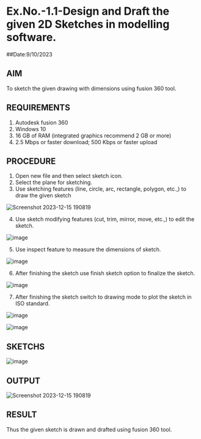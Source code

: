 # Ex.No.-1.1-Design and Draft the given 2D Sketches in modelling software.
##Date:9/10/2023
## AIM

To sketch the given drawing with dimensions using fusion 360 tool.

## REQUIREMENTS

  1. Autodesk fusion 360
  2. Windows 10
  3. 16 GB of RAM (integrated graphics recommend 2 GB or more)
  4. 2.5 Mbps or faster download; 500 Kbps or faster upload 
  
## PROCEDURE

1.	Open new file and then select sketch icon.
2.	Select the plane for sketching. 
3.	Use sketching features (line, circle, arc, rectangle, polygon, etc.,) to draw the given sketch

![Screenshot 2023-12-15 190819](https://github.com/Srikaavyaathamizh/Ex.No.-1.1---Design-and-Draft-the-given-2D-Sketches-in-modelling-software./assets/144870938/105db80e-593c-4d6b-a3ad-f33143c81821)


4.	Use sketch modifying features (cut, trim, mirror, move, etc.,) to edit the sketch.

![image](https://user-images.githubusercontent.com/113594316/198206562-68463016-3f32-4a87-aa5b-7a17dd023b31.png)

5.	Use inspect feature to measure the dimensions of sketch.

![image](https://user-images.githubusercontent.com/113594316/198206621-6348e8a3-4bbd-4a1f-96d3-db16fbf933d9.png)

6.	After finishing the sketch use finish sketch option to finalize the sketch.

![image](https://user-images.githubusercontent.com/113594316/198206639-31c4bdb5-b13e-4106-bcf5-125c294aa03e.png)

7.	After finishing the sketch switch to drawing mode to plot the sketch in ISO standard.

![image](https://user-images.githubusercontent.com/113594316/198206697-2e3ead2b-7d1e-436e-bc36-aa2e73c1e78e.png)

![image](https://user-images.githubusercontent.com/113594316/198206721-8ad45462-2675-4be2-964f-621c8fc4490e.png)


## SKETCHS
![image](https://user-images.githubusercontent.com/113594316/198208087-87ed794e-5f1c-4583-82e0-f29699dfc305.png)

## OUTPUT
![Screenshot 2023-12-15 190819](https://github.com/Srikaavyaathamizh/Ex.No.-1.1---Design-and-Draft-the-given-2D-Sketches-in-modelling-software./assets/144870938/80007b60-1cb9-49f4-bef3-ca31f4b6eefe)



## RESULT
Thus the given sketch is drawn and drafted using fusion 360 tool.
